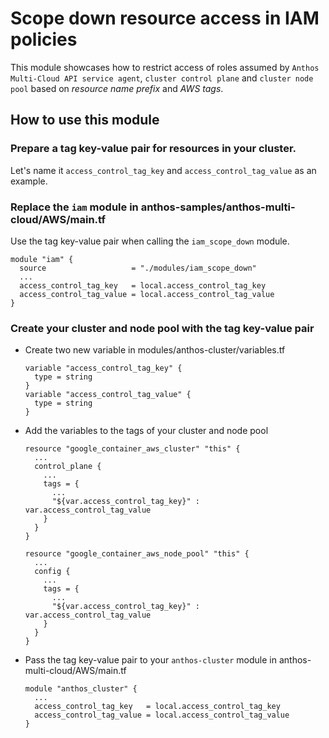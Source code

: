 # Scope down resource access in IAM policies

This module showcases how to restrict access of roles assumed by `Anthos Multi-Cloud API service agent`, `cluster control plane` and `cluster node pool` based on *resource name prefix* and *AWS tags*.

## How to use this module

### Prepare a tag key-value pair for resources in your cluster.
Let's name it `access_control_tag_key` and `access_control_tag_value` as an example.

### Replace the `iam` module in anthos-samples/anthos-multi-cloud/AWS/main.tf
Use the tag key-value pair when calling the `iam_scope_down` module.
```
module "iam" {
  source                   = "./modules/iam_scope_down"
  ...
  access_control_tag_key   = local.access_control_tag_key
  access_control_tag_value = local.access_control_tag_value
}
```

### Create your cluster and node pool with the tag key-value pair
* Create two new variable in modules/anthos-cluster/variables.tf
  ```
  variable "access_control_tag_key" {
    type = string
  }
  variable "access_control_tag_value" {
    type = string
  }
  ```
* Add the variables to the tags of your cluster and node pool
  ```
  resource "google_container_aws_cluster" "this" {
    ...
    control_plane {
      ...
      tags = {
        ...
        "${var.access_control_tag_key}" : var.access_control_tag_value
      }
    }
  }

  resource "google_container_aws_node_pool" "this" {
    ...
    config {
      ...
      tags = {
        ...
        "${var.access_control_tag_key}" : var.access_control_tag_value
      }
    }
  }
  ```
* Pass the tag key-value pair to your `anthos-cluster` module in anthos-multi-cloud/AWS/main.tf
  ```
  module "anthos_cluster" {
    ...
    access_control_tag_key   = local.access_control_tag_key
    access_control_tag_value = local.access_control_tag_value
  }
  ```
